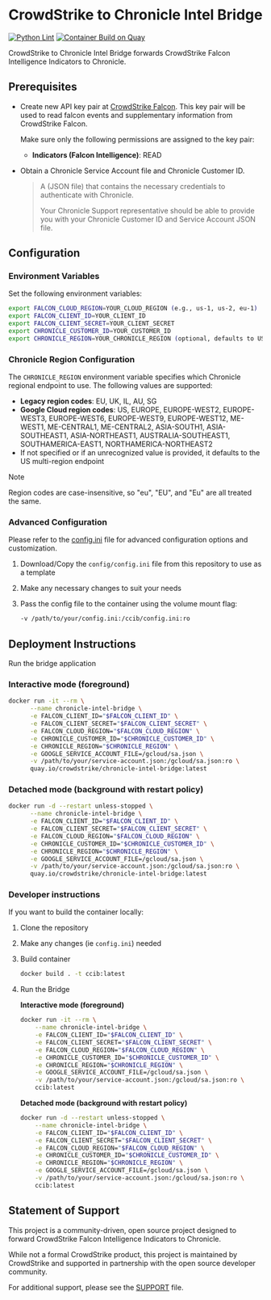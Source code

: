 # CrowdStrike to Chronicle Intel Bridge

[![Python Lint](https://github.com/CrowdStrike/chronicle-intel-bridge/actions/workflows/linting.yml/badge.svg)](https://github.com/CrowdStrike/chronicle-intel-bridge/actions/workflows/linting.yml)
[![Container Build on Quay](https://quay.io/repository/crowdstrike/chronicle-intel-bridge/status "Docker Repository on Quay")](https://quay.io/repository/crowdstrike/chronicle-intel-bridge)

CrowdStrike to Chronicle Intel Bridge forwards CrowdStrike Falcon Intelligence Indicators to Chronicle.

## Prerequisites

- Create new API key pair at [CrowdStrike Falcon](https://falcon.crowdstrike.com/support/api-clients-and-keys). This key pair will be used to read falcon events and supplementary information from CrowdStrike Falcon.

   Make sure only the following permissions are assigned to the key pair:
  - **Indicators (Falcon Intelligence)**: READ

- Obtain a Chronicle Service Account file and Chronicle Customer ID.
  > A (JSON file) that contains the necessary credentials to authenticate with Chronicle.
  >
  > Your Chronicle Support representative should be able to provide you with your Chronicle Customer ID and Service Account JSON file.

## Configuration

### Environment Variables

Set the following environment variables:

```bash
export FALCON_CLOUD_REGION=YOUR_CLOUD_REGION (e.g., us-1, us-2, eu-1)
export FALCON_CLIENT_ID=YOUR_CLIENT_ID
export FALCON_CLIENT_SECRET=YOUR_CLIENT_SECRET
export CHRONICLE_CUSTOMER_ID=YOUR_CUSTOMER_ID
export CHRONICLE_REGION=YOUR_CHRONICLE_REGION (optional, defaults to US multi-region)
```

### Chronicle Region Configuration

The `CHRONICLE_REGION` environment variable specifies which Chronicle regional endpoint to use. The following values are supported:

- **Legacy region codes**: EU, UK, IL, AU, SG
- **Google Cloud region codes**: US, EUROPE, EUROPE-WEST2, EUROPE-WEST3, EUROPE-WEST6, EUROPE-WEST9, EUROPE-WEST12, ME-WEST1, ME-CENTRAL1, ME-CENTRAL2, ASIA-SOUTH1, ASIA-SOUTHEAST1, ASIA-NORTHEAST1, AUSTRALIA-SOUTHEAST1, SOUTHAMERICA-EAST1, NORTHAMERICA-NORTHEAST2
- If not specified or if an unrecognized value is provided, it defaults to the US multi-region endpoint

> [!NOTE]
> Region codes are case-insensitive, so "eu", "EU", and "Eu" are all treated the same.

### Advanced Configuration

Please refer to the [config.ini](./config/config.ini) file for advanced configuration options and customization.

1. Download/Copy the `config/config.ini` file from this repository to use as a template
1. Make any necessary changes to suit your needs
1. Pass the config file to the container using the volume mount flag:

    ```bash
    -v /path/to/your/config.ini:/ccib/config.ini:ro
    ```

## Deployment Instructions

Run the bridge application

### Interactive mode (foreground)

```bash
docker run -it --rm \
      --name chronicle-intel-bridge \
      -e FALCON_CLIENT_ID="$FALCON_CLIENT_ID" \
      -e FALCON_CLIENT_SECRET="$FALCON_CLIENT_SECRET" \
      -e FALCON_CLOUD_REGION="$FALCON_CLOUD_REGION" \
      -e CHRONICLE_CUSTOMER_ID="$CHRONICLE_CUSTOMER_ID" \
      -e CHRONICLE_REGION="$CHRONICLE_REGION" \
      -e GOOGLE_SERVICE_ACCOUNT_FILE=/gcloud/sa.json \
      -v /path/to/your/service-account.json:/gcloud/sa.json:ro \
      quay.io/crowdstrike/chronicle-intel-bridge:latest
```

### Detached mode (background with restart policy)

```bash
docker run -d --restart unless-stopped \
      --name chronicle-intel-bridge \
      -e FALCON_CLIENT_ID="$FALCON_CLIENT_ID" \
      -e FALCON_CLIENT_SECRET="$FALCON_CLIENT_SECRET" \
      -e FALCON_CLOUD_REGION="$FALCON_CLOUD_REGION" \
      -e CHRONICLE_CUSTOMER_ID="$CHRONICLE_CUSTOMER_ID" \
      -e CHRONICLE_REGION="$CHRONICLE_REGION" \
      -e GOOGLE_SERVICE_ACCOUNT_FILE=/gcloud/sa.json \
      -v /path/to/your/service-account.json:/gcloud/sa.json:ro \
      quay.io/crowdstrike/chronicle-intel-bridge:latest
```


### Developer instructions

If you want to build the container locally:

1. Clone the repository
1. Make any changes (ie `config.ini`) needed
1. Build container

    ```bash
    docker build . -t ccib:latest
    ```

1. Run the Bridge

    **Interactive mode (foreground)**

    ```bash
    docker run -it --rm \
        --name chronicle-intel-bridge \
        -e FALCON_CLIENT_ID="$FALCON_CLIENT_ID" \
        -e FALCON_CLIENT_SECRET="$FALCON_CLIENT_SECRET" \
        -e FALCON_CLOUD_REGION="$FALCON_CLOUD_REGION" \
        -e CHRONICLE_CUSTOMER_ID="$CHRONICLE_CUSTOMER_ID" \
        -e CHRONICLE_REGION="$CHRONICLE_REGION" \
        -e GOOGLE_SERVICE_ACCOUNT_FILE=/gcloud/sa.json \
        -v /path/to/your/service-account.json:/gcloud/sa.json:ro \
        ccib:latest
    ```

    **Detached mode (background with restart policy)**

    ```bash
    docker run -d --restart unless-stopped \
        --name chronicle-intel-bridge \
        -e FALCON_CLIENT_ID="$FALCON_CLIENT_ID" \
        -e FALCON_CLIENT_SECRET="$FALCON_CLIENT_SECRET" \
        -e FALCON_CLOUD_REGION="$FALCON_CLOUD_REGION" \
        -e CHRONICLE_CUSTOMER_ID="$CHRONICLE_CUSTOMER_ID" \
        -e CHRONICLE_REGION="$CHRONICLE_REGION" \
        -e GOOGLE_SERVICE_ACCOUNT_FILE=/gcloud/sa.json \
        -v /path/to/your/service-account.json:/gcloud/sa.json:ro \
        ccib:latest
    ```

## Statement of Support

This project is a community-driven, open source project designed to forward CrowdStrike Falcon Intelligence Indicators to Chronicle.

While not a formal CrowdStrike product, this project is maintained by CrowdStrike and supported in partnership with the open source developer community.

For additional support, please see the [SUPPORT](SUPPORT.md) file.
